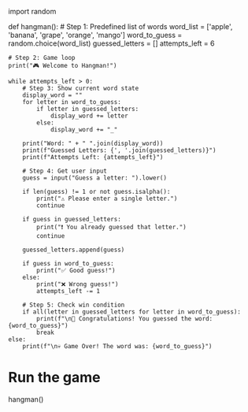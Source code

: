 import random

def hangman():
    # Step 1: Predefined list of words
    word_list = ['apple', 'banana', 'grape', 'orange', 'mango']
    word_to_guess = random.choice(word_list)
    guessed_letters = []
    attempts_left = 6

    # Step 2: Game loop
    print("🎮 Welcome to Hangman!")
    
    while attempts_left > 0:
        # Step 3: Show current word state
        display_word = ""
        for letter in word_to_guess:
            if letter in guessed_letters:
                display_word += letter
            else:
                display_word += "_"
        
        print("Word: " + " ".join(display_word))
        print(f"Guessed Letters: {', '.join(guessed_letters)}")
        print(f"Attempts Left: {attempts_left}")

        # Step 4: Get user input
        guess = input("Guess a letter: ").lower()

        if len(guess) != 1 or not guess.isalpha():
            print("⚠ Please enter a single letter.")
            continue

        if guess in guessed_letters:
            print("❗ You already guessed that letter.")
            continue

        guessed_letters.append(guess)

        if guess in word_to_guess:
            print("✅ Good guess!")
        else:
            print("❌ Wrong guess!")
            attempts_left -= 1

        # Step 5: Check win condition
        if all(letter in guessed_letters for letter in word_to_guess):
            print(f"\n🎉 Congratulations! You guessed the word: {word_to_guess}")
            break
    else:
        print(f"\n💀 Game Over! The word was: {word_to_guess}")

# Run the game
hangman()
